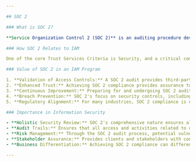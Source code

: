 ```yaml
---

## SOC 2

### What is SOC 2?

**Service Organization Control 2 (SOC 2)** is an auditing procedure developed by the American Institute of CPAs (AICPA) that ensures service providers securely manage data to protect the interests and privacy of their clients. Unlike its predecessor, SOC 1 (focused on financial reporting), SOC 2 evaluates controls that specifically relate to the Trust Services Criteria: Security, Availability, Processing Integrity, Confidentiality, and Privacy.

### How SOC 2 Relates to IAM

One of the core Trust Services Criteria is Security, and a critical component of security is ensuring appropriate access controls. SOC 2 audits evaluate the effectiveness of IAM practices within an organization, ensuring that they align with established criteria for protecting client data.

### Value of SOC 2 in an IAM Program

1. **Validation of Access Controls:** A SOC 2 audit provides third-party validation that an organization's IAM practices are in line with industry standards.
2. **Enhanced Trust:** Achieving SOC 2 compliance provides assurance to stakeholders and clients that their data is being managed securely.
3. **Continuous Improvement:** Preparing for and undergoing SOC 2 audits encourages organizations to continuously review and improve their IAM practices.
4. **Breach Prevention:** SOC 2's focus on security controls, including IAM, aids in preventing unauthorized data access.
5. **Regulatory Alignment:** For many industries, SOC 2 compliance is either mandatory or highly recommended, making it integral to an organization's overall compliance strategy.

### Importance in Information Security

- **Holistic Security Review:** SOC 2's comprehensive nature ensures all aspects of IAM—from user provisioning to de-provisioning—are scrutinized.
- **Audit Trails:** Ensures that all access and activities related to data are logged and available for review, aiding in incident detection and response.
- **Risk Management:** Through the SOC 2 audit process, potential vulnerabilities in the IAM process can be identified and addressed.
- **Stakeholder Assurance:** Provides clients and stakeholders with confidence in the organization's IAM practices.
- **Business Differentiation:** Achieving SOC 2 compliance can differentiate a business in the market, especially when serving security-conscious industries.

---
```


